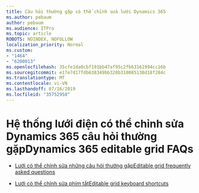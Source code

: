 ```yaml
---
title: Câu hỏi thường gặp có thể chỉnh sửa lưới Dynamics 365
ms.author: pebaum
author: pebaum
ms.audience: ITPro
ms.topic: article
ROBOTS: NOINDEX, NOFOLLOW
localization_priority: Normal
ms.custom:
- "1464"
- "6200013"
ms.openlocfilehash: 35cfe1da0cbf191bb47af95c2fb63161994cc16b
ms.sourcegitcommit: e17e7d17fdb638349bb320b318085138d18f284c
ms.translationtype: MT
ms.contentlocale: vi-VN
ms.lasthandoff: 07/16/2019
ms.locfileid: "35752958"
---
```

# <a name="dynamics-365-editable-grid-faqs"></a><span data-ttu-id="d9a55-102">Hệ thống lưới điện có thể chỉnh sửa Dynamics 365 câu hỏi thường gặp</span><span class="sxs-lookup"><span data-stu-id="d9a55-102">Dynamics 365 editable grid FAQs</span></span>

* [<span data-ttu-id="d9a55-103">Lưới có thể chỉnh sửa những câu hỏi thường gặp</span><span class="sxs-lookup"><span data-stu-id="d9a55-103">Editable grid frequently asked questions</span></span>](https://docs.microsoft.com/dynamics365/customer-engagement/customize/make-grids-lists-editable-custom-control#frequently-asked-questions-faqs)

* [<span data-ttu-id="d9a55-104">Lưới có thể chỉnh sửa phím tắt</span><span class="sxs-lookup"><span data-stu-id="d9a55-104">Editable grid keyboard shortcuts</span></span>](https://docs.microsoft.com/dynamics365/customer-engagement/basics/keyboard-shortcuts#editable-grids-views)
